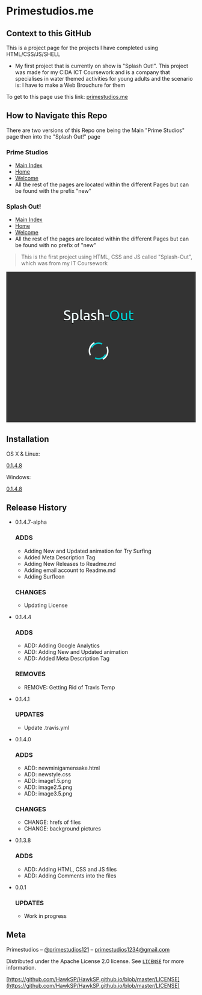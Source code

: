 # Primestudios.me 

## Context to this GitHub
This is a project page for the projects I have completed using HTML/CSS/JS/SHELL 

* My first project that is currently on show is "Splash Out!". This project was made for my CIDA ICT Coursework and is 
  a company that specialises in water themed activities for young adults and the scenario is: I have to make a Web Brouchure for them

To get to this page use this link: [primestudios.me](http://www.primestudios.me)

## How to Navigate this Repo

There are two versions of this Repo one being the Main "Prime Studios" page then into the "Splash Out!" page
### Prime Studios
* [Main Index](https://github.com/HawkSP/HawkSP.github.io/blob/master/newindex.html)
* [Home](https://github.com/HawkSP/HawkSP.github.io/blob/master/newindex.html)
* [Welcome](https://github.com/HawkSP/HawkSP.github.io/blob/master/newelcome.html)
* All the rest of the pages are located within the different Pages but can be found with the prefix "new"
### Splash Out!
* [Main Index](https://github.com/HawkSP/HawkSP.github.io/blob/master/index.html)
* [Home](https://github.com/HawkSP/HawkSP.github.io/blob/master/home.html)
* [Welcome](https://github.com/HawkSP/HawkSP.github.io/blob/master/welcome.html)
* All the rest of the pages are located within the different Pages but can be found with no prefix of "new"

>This is the first project using HTML, CSS and JS called "Splash-Out", which 
 was from my IT Coursework

![alt text](https://github.com/HawkSP/HawkSP.github.io/blob/master/Images/readme.md/Example%20Images/SplashOutExample.PNG "Logo Title Text 1")

## Installation

OS X & Linux:

[0.1.4.8](https://drive.google.com/uc?export=download&id=1eOBVcvu49iQLo_v3vCc1c-7ZvMYIeguz)

Windows:

[0.1.4.8](https://drive.google.com/uc?export=download&id=1eOBVcvu49iQLo_v3vCc1c-7ZvMYIeguz)

## Release History
* 0.1.4.7-alpha
    ### ADDS
     * Adding New and Updated animation for Try Surfing
     * Added Meta Description Tag
     * Adding New Releases to Readme.md
     * Adding email account to Readme.md
     * Adding SurfIcon

    ### CHANGES
     * Updating License
* 0.1.4.4
     ### ADDS
     * ADD: Adding Google Analytics
     * ADD: Adding New and Updated animation
     * ADD: Added Meta Description Tag
     
     ### REMOVES
     * REMOVE: Getting Rid of Travis Temp
* 0.1.4.1
    ### UPDATES
    * Update .travis.yml
* 0.1.4.0 
    ### ADDS
    * ADD: newminigamensake.html
    * ADD: newstyle.css
    * ADD: image1.5.png
    * ADD: image2.5.png
    * ADD: image3.5.png
    ### CHANGES
    * CHANGE: hrefs of files
    * CHANGE: background pictures
* 0.1.3.8
    ### ADDS
    * ADD: Adding HTML, CSS and JS files
    * ADD: Adding Comments into the files
* 0.0.1
    ### UPDATES
    * Work in progress

## Meta

Primestudios – [@primestudios121](https://twitter.com/primestudios121) – primestudios1234@gmail.com

Distributed under the Apache License 2.0 license. See [``LICENSE``](https://github.com/HawkSP/HawkSP.github.io/blob/master/LICENSE) for more information.

[https://github.com/HawkSP/HawkSP.github.io/blob/master/LICENSE](https://github.com/HawkSP/HawkSP.github.io/blob/master/LICENSE)

<!-- Markdown link -->

